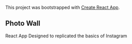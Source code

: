 This project was bootstrapped with [Create React App](https://github.com/facebook/create-react-app).

## Photo Wall

React App Designed to replicated the basics of Instagram

